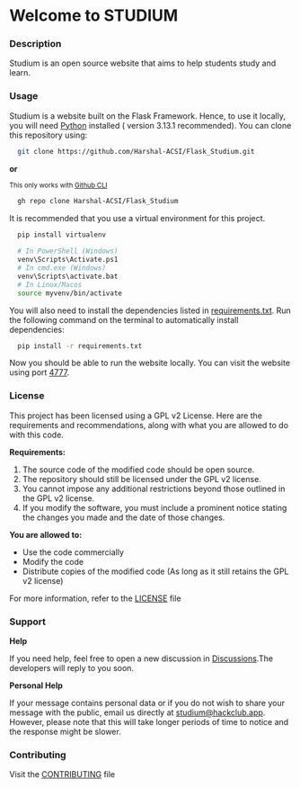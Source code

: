# Welcome to STUDIUM

### Description

Studium is an open source website that aims to help students study and learn.

### Usage

Studium is a website built on the Flask Framework.
Hence, to use it locally, you will need [Python](https://www.python.org/downloads/release/python-3131/) installed (
version 3.13.1 recommended).
You can clone this repository using:

```bash
  git clone https://github.com/Harshal-ACSI/Flask_Studium.git
```

**or**

<sub>This only works with [Github CLI](https://cli.github.com/)</sub>

```bash
  gh repo clone Harshal-ACSI/Flask_Studium
```

It is recommended that you use a virtual environment for this project.

```bash
  pip install virtualenv
  
  # In PowerShell (Windows)
  venv\Scripts\Activate.ps1
  # In cmd.exe (Windows)
  venv\Scripts\activate.bat
  # In Linux/Macos
  source myvenv/bin/activate
```

You will also need to install the dependencies listed in [requirements.txt](../requirements.txt).
Run the following command on the terminal to automatically install dependencies:

```bash
  pip install -r requirements.txt
```

Now you should be able to run the website locally.
You can visit the website using port [4777](http://127.0.0.1:47777/).

### License

This project has been licensed using a GPL v2 License.
Here are the requirements and recommendations, along with what you are allowed to do with this code.

**Requirements:**

1. The source code of the modified code should be open source.
2. The repository should still be licensed under the GPL v2 license.
3. You cannot impose any additional restrictions beyond those outlined in the GPL v2 license.
4. If you modify the software, you must include a prominent notice stating the changes you made and the date of those
   changes.

**You are allowed to:**

- Use the code commercially
- Modify the code
- Distribute copies of the modified code (As long as it still retains the GPL v2 license)

For more information, refer to the [LICENSE](LICENSE) file

### Support

**Help**

If you need help, feel free to open a new discussion
in [Discussions](https://github.com/Harshal-ACSI/Flask_Studium/discussions/categories/help).The developers will reply
to you soon.

**Personal Help**

If your message contains personal data or if you do not wish to share your message with the public,
email us directly at <a href="mailto: studium@hackclub.app">studium@hackclub.app</a>.
However, please note that this will take longer periods of time to notice and the response might be slower.

### Contributing

Visit the [CONTRIBUTING](CONTRIBUTING.md) file
